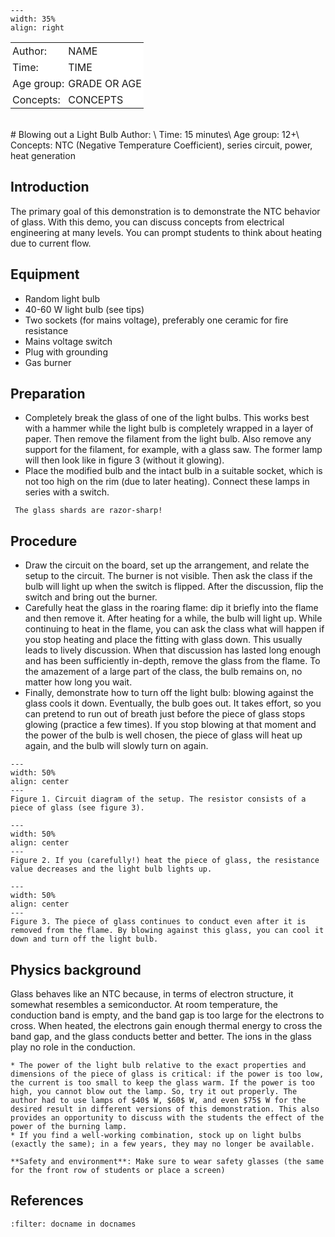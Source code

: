

<div style="clear: both;">

```{figure} ../../figures/busy.png
---
width: 35%
align: right
```

</div>

<table style="width: 100%; border-collapse: collapse; border: none;">
    <tr style="background-color: white;"> 
        <td style="text-align: left; padding: 3px; border: none;">Author:</td>
        <td style="text-align: left; padding: 3px; border: none;">NAME</td>
    </tr>
    <tr style="background-color: white;">
        <td style="text-align: left; padding: 3px; border: none;">Time:</td>
        <td style="text-align: left; padding: 3px; border: none;">TIME</td>
    </tr>
    <tr style="background-color: white;">
        <td style="text-align: left; padding: 3px; border: none;">Age group:</td>
        <td style="text-align: left; padding: 3px; border: none;">GRADE OR AGE</td>
    </tr>
    <tr style="background-color: white;">
        <td style="text-align: left; padding: 3px; border: none;">Concepts:</td>
        <td style="text-align: left; padding: 3px; border: none;">CONCEPTS</td>
    </tr>
</table><br>
# Blowing out a Light Bulb
Author:     \
Time:	  	15 minutes\
Age group:	12+\
Concepts:	NTC (Negative Temperature Coefficient), series circuit, power, heat generation

## Introduction
The primary goal of this demonstration is to demonstrate the NTC behavior of glass. With this demo, you can discuss concepts from electrical engineering at many levels. You can prompt students to think about heating due to current flow.

## Equipment
* Random light bulb
* 40-60 W light bulb (see tips)
* Two sockets (for mains voltage), preferably one ceramic for fire resistance
* Mains voltage switch
* Plug with grounding
* Gas burner

## Preparation
* Completely break the glass of one of the light bulbs. This works best with a hammer while the light bulb is completely wrapped in a layer of paper. Then remove the filament from the light bulb. Also remove any support for the filament, for example, with a glass saw. The former lamp will then look like in figure 3 (without it glowing).
* Place the modified bulb and the intact bulb in a suitable socket, which is not too high on the rim (due to later heating). Connect these lamps in series with a switch.

```{warning}
 The glass shards are razor-sharp!
```

## Procedure
* Draw the circuit on the board, set up the arrangement, and relate the setup to the circuit. The burner is not visible. Then ask the class if the bulb will light up when the switch is flipped. After the discussion, flip the switch and bring out the burner.
* Carefully heat the glass in the roaring flame: dip it briefly into the flame and then remove it. After heating for a while, the bulb will light up. While continuing to heat in the flame, you can ask the class what will happen if you stop heating and place the fitting with glass down. This usually leads to lively discussion. When that discussion has lasted long enough and has been sufficiently in-depth, remove the glass from the flame. To the amazement of a large part of the class, the bulb remains on, no matter how long you wait.
* Finally, demonstrate how to turn off the light bulb: blowing against the glass cools it down. Eventually, the bulb goes out. It takes effort, so you can pretend to run out of breath just before the piece of glass stops glowing (practice a few times). If you stop blowing at that moment and the power of the bulb is well chosen, the piece of glass will heat up again, and the bulb will slowly turn on again.

```{figure} demo31_figure3.png
---
width: 50%
align: center
---
Figure 1. Circuit diagram of the setup. The resistor consists of a piece of glass (see figure 3).
```

```{figure} demo31_figure1.jpg
---
width: 50%
align: center
---
Figure 2. If you (carefully!) heat the piece of glass, the resistance value decreases and the light bulb lights up.
```

```{figure} demo31_figure2.jpg
---
width: 50%
align: center
---
Figure 3. The piece of glass continues to conduct even after it is removed from the flame. By blowing against this glass, you can cool it down and turn off the light bulb.
```


## Physics background
Glass behaves like an NTC because, in terms of electron structure, it somewhat resembles a semiconductor. At room temperature, the conduction band is empty, and the band gap is too large for the electrons to cross. When heated, the electrons gain enough thermal energy to cross the band gap, and the glass conducts better and better. The ions in the glass play no role in the conduction.

```{tip}
* The power of the light bulb relative to the exact properties and dimensions of the piece of glass is critical: if the power is too low, the current is too small to keep the glass warm. If the power is too high, you cannot blow out the lamp. So, try it out properly. The author had to use lamps of $40$ W, $60$ W, and even $75$ W for the desired result in different versions of this demonstration. This also provides an opportunity to discuss with the students the effect of the power of the burning lamp.
* If you find a well-working combination, stock up on light bulbs (exactly the same); in a few years, they may no longer be available.
```
```{warning}
**Safety and environment**: Make sure to wear safety glasses (the same for the front row of students or place a screen)
```

## References
```{bibliography}
:filter: docname in docnames
```